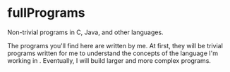 # fullPrograms
Non-trivial programs in C, Java, and other languages.

The programs you'll find here are written by me.  At first, they will be trivial programs written for me to understand the concepts of the language I'm working in .  Eventually, I will build larger and more complex programs.  
